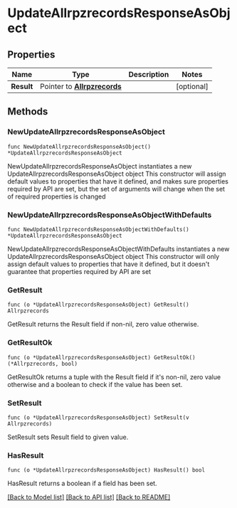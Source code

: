 # UpdateAllrpzrecordsResponseAsObject

## Properties

Name | Type | Description | Notes
------------ | ------------- | ------------- | -------------
**Result** | Pointer to [**Allrpzrecords**](Allrpzrecords.md) |  | [optional] 

## Methods

### NewUpdateAllrpzrecordsResponseAsObject

`func NewUpdateAllrpzrecordsResponseAsObject() *UpdateAllrpzrecordsResponseAsObject`

NewUpdateAllrpzrecordsResponseAsObject instantiates a new UpdateAllrpzrecordsResponseAsObject object
This constructor will assign default values to properties that have it defined,
and makes sure properties required by API are set, but the set of arguments
will change when the set of required properties is changed

### NewUpdateAllrpzrecordsResponseAsObjectWithDefaults

`func NewUpdateAllrpzrecordsResponseAsObjectWithDefaults() *UpdateAllrpzrecordsResponseAsObject`

NewUpdateAllrpzrecordsResponseAsObjectWithDefaults instantiates a new UpdateAllrpzrecordsResponseAsObject object
This constructor will only assign default values to properties that have it defined,
but it doesn't guarantee that properties required by API are set

### GetResult

`func (o *UpdateAllrpzrecordsResponseAsObject) GetResult() Allrpzrecords`

GetResult returns the Result field if non-nil, zero value otherwise.

### GetResultOk

`func (o *UpdateAllrpzrecordsResponseAsObject) GetResultOk() (*Allrpzrecords, bool)`

GetResultOk returns a tuple with the Result field if it's non-nil, zero value otherwise
and a boolean to check if the value has been set.

### SetResult

`func (o *UpdateAllrpzrecordsResponseAsObject) SetResult(v Allrpzrecords)`

SetResult sets Result field to given value.

### HasResult

`func (o *UpdateAllrpzrecordsResponseAsObject) HasResult() bool`

HasResult returns a boolean if a field has been set.


[[Back to Model list]](../README.md#documentation-for-models) [[Back to API list]](../README.md#documentation-for-api-endpoints) [[Back to README]](../README.md)


